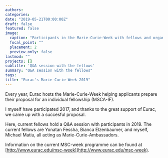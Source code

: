 ```yaml
---
authors:
categories:
date: "2019-05-21T00:00:00Z"
draft: false
featured: false
image:
  caption: "Participants in the Marie-Curie-Week with fellows and organizers"
  focal_point: ""
  placement: 2
  preview_only: false
lastmod: ""
projects: []
subtitle: 'Q&A session with the fellows'
summary: "Q&A session with the fellows"
tags:
title: "Eurac's Marie-Curie-Week 2019"
---
```



Every year, Eurac hosts the Marie-Curie-Week helping applicants prepare their proposal for an individual fellowship (MSCA-IF).

I myself have participated 2017, and thanks to the great support of Eurac, we came up with a succesful proposal.

Here, current fellows hold a Q&A session with participants in 2019. The current fellows are Yonatan Fessha, Bianca Elzenbaumer, and myself, Michael Matiu, all acting as Marie-Curie-Ambassadors.

Information on the current MSC-week programme can be found at [http://www.eurac.edu/msc-week](http://www.eurac.edu/msc-week).



